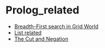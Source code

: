 # Prolog_related
- [Breadth-First search in Grid World](https://github.com/Ethan9030/Prolog_related/blob/main/search_bf.md)
- [List related](https://github.com/Ethan9030/Prolog_related/blob/main/Prolog_List.md)
- [The Cut and Negation](https://github.com/Ethan9030/Prolog_related/blob/main/The%20cut%20%26%20Negation.md)
